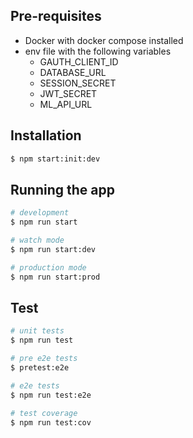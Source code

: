 ## Pre-requisites

- Docker with docker compose installed
- env file with the following variables
  - GAUTH_CLIENT_ID
  - DATABASE_URL
  - SESSION_SECRET
  - JWT_SECRET
  - ML_API_URL

## Installation

```bash
$ npm start:init:dev
```

## Running the app

```bash
# development
$ npm run start

# watch mode
$ npm run start:dev

# production mode
$ npm run start:prod
```

## Test

```bash
# unit tests
$ npm run test

# pre e2e tests
$ pretest:e2e

# e2e tests
$ npm run test:e2e

# test coverage
$ npm run test:cov
```
